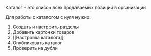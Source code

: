 ﻿Каталог - это список всех продаваемых позиций в организации

Для работы с  каталогом с нуля нужно:
1. Создать и настроить разделы
2. Добавить карточки товаров
3. [[Настройка каталога]]
4. Опубликовать каталог
5. Проверить на дубли


